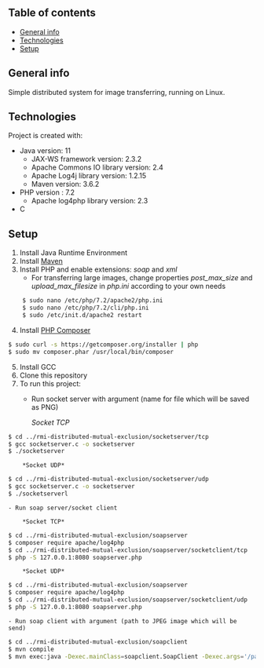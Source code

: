 ## Table of contents
* [General info](#general-info)
* [Technologies](#technologies)
* [Setup](#setup)

## General info
Simple distributed system for image transferring, running on Linux.
	
## Technologies
Project is created with:
* Java version: 11
	* JAX-WS framework version: 2.3.2
	* Apache Commons IO library version: 2.4
	* Apache Log4j library version: 1.2.15
	* Maven version: 3.6.2
* PHP version : 7.2
	* Apache log4php library version: 2.3
* C
	
## Setup
1. Install Java Runtime Environment
2. Install [Maven](https://maven.apache.org/install.html)
3. Install PHP and enable extensions: *soap* and *xml*
    - For transferring large images, change properties *post_max_size* and *upload_max_filesize* in *php.ini* according to your own needs
```bash
    $ sudo nano /etc/php/7.2/apache2/php.ini 
    $ sudo nano /etc/php/7.2/cli/php.ini 
    $ sudo /etc/init.d/apache2 restart
```
4. Install [PHP Composer](https://getcomposer.org)
```bash
$ sudo curl -s https://getcomposer.org/installer | php
$ sudo mv composer.phar /usr/local/bin/composer
```
5. Install GCC
6. Clone this repository
7. To run this project:
    - Run socket server with argument (name for file which will be saved as PNG)
    
    	*Socket TCP*
```bash
$ cd ../rmi-distributed-mutual-exclusion/socketserver/tcp
$ gcc socketserver.c -o socketserver
$ ./socketserver
```
	
    	*Socket UDP*
```bash
$ cd ../rmi-distributed-mutual-exclusion/socketserver/udp
$ gcc socketserver.c -o socketserver
$ ./socketserverl
```

    - Run soap server/socket client 
    
    	*Socket TCP*
```bash
$ cd ../rmi-distributed-mutual-exclusion/soapserver
$ composer require apache/log4php
$ cd ../rmi-distributed-mutual-exclusion/soapserver/socketclient/tcp
$ php -S 127.0.0.1:8080 soapserver.php
```
    
    	*Socket UDP*
```bash
$ cd ../rmi-distributed-mutual-exclusion/soapserver
$ composer require apache/log4php
$ cd ../rmi-distributed-mutual-exclusion/soapserver/socketclient/udp
$ php -S 127.0.0.1:8080 soapserver.php
```

    - Run soap client with argument (path to JPEG image which will be send)
    
```bash
$ cd ../rmi-distributed-mutual-exclusion/soapclient
$ mvn compile
$ mvn exec:java -Dexec.mainClass=soapclient.SoapClient -Dexec.args='/path/to/image.jpg'
```
